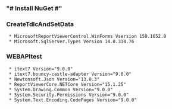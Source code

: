    ### "# Install NuGet #"
   ### CreateTdlcAndSetData
     * MicrosoftReportViewerControl.WinForms Vsersion 150.1652.0
     * Microsoft.SqlServer.Types Version 14.0.314.76

   ### WEBAPItest
     * itext7 Version="9.0.0"
     * itext7.bouncy-castle-adapter Version="9.0.0"
     * Newtonsoft.Json Version="13.0.3"
     * ReportViewerCore.NETCore Version="15.1.25"
     * System.Drawing.Common Version="9.0.0"
     * System.Security.Permissions Version="9.0.0"
     * System.Text.Encoding.CodePages Version="9.0.0"
